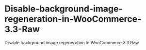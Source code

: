 # Disable-background-image-regeneration-in-WooCommerce-3.3-Raw
Disable background image regeneration in WooCommerce 3.3 Raw
